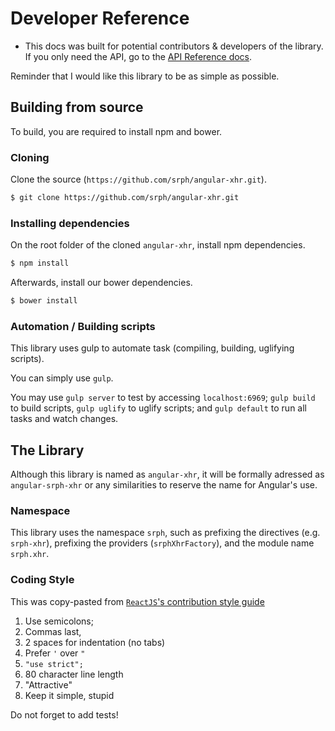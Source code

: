 Developer Reference 
=====

* This docs was built for potential contributors & developers of the library. If you only need the API, go to the [API Reference docs](//github.com/srph/angular-xhr/reference.html).

Reminder that I would like this library to be as simple as possible.

## Building from source

To build, you are required to install npm and bower.

### Cloning

Clone the source (```https://github.com/srph/angular-xhr.git```).

```bash
$ git clone https://github.com/srph/angular-xhr.git
```

### Installing dependencies

On the root folder of the cloned ```angular-xhr```, install npm dependencies.

```bash
$ npm install
```

Afterwards, install our bower dependencies.

```bash
$ bower install
```

### Automation / Building scripts

This library uses gulp to automate task (compiling, building, uglifying scripts).

You can simply use ```gulp```.

You may use ```gulp server``` to test by accessing ```localhost:6969```; ```gulp build``` to build scripts, ```gulp uglify``` to uglify scripts; and ```gulp default``` to run all tasks and watch changes.

## The Library

Although this library is named as ```angular-xhr```, it will be formally adressed as ```angular-srph-xhr``` or any similarities to reserve the name for Angular's use.

### Namespace

This library uses the namespace ```srph```, such as prefixing the directives (e.g. ```srph-xhr```), prefixing the providers (```srphXhrFactory```), and the module name ```srph.xhr```.

### Coding Style

This was copy-pasted from [```ReactJS```'s contribution style guide](https://github.com/facebook/react/blob/master/CONTRIBUTING.md)

1. Use semicolons;
2. Commas last,
3. 2 spaces for indentation (no tabs)
4. Prefer ```'``` over ```"```
5. ```"use strict";```
6. 80 character line length
8. "Attractive"
9. Keep it simple, stupid

Do not forget to add tests!
